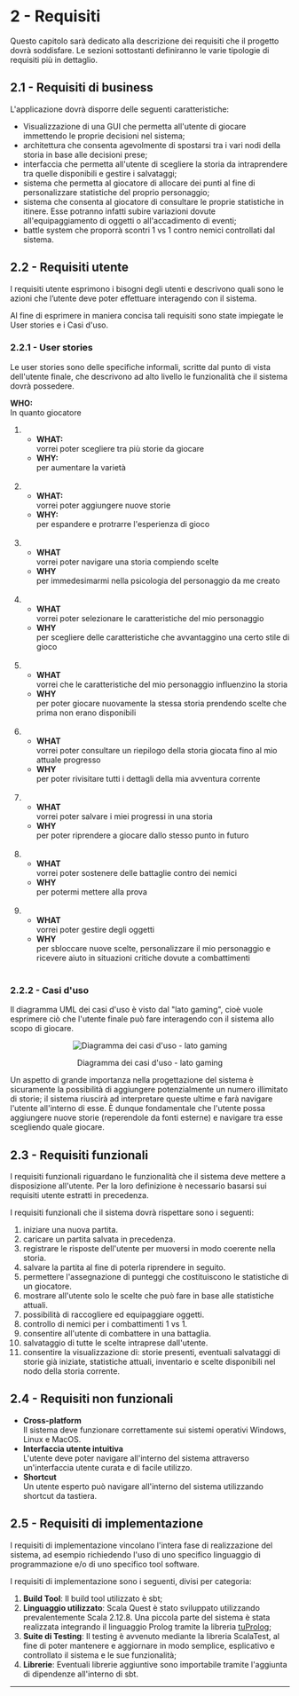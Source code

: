 # 2 - Requisiti

Questo capitolo sarà dedicato alla descrizione dei requisiti che il progetto dovrà soddisfare. Le sezioni sottostanti definiranno le varie tipologie di requisiti più in dettaglio.

## 2.1 - Requisiti di business

L'applicazione dovrà disporre delle seguenti caratteristiche:

- Visualizzazione di una GUI che permetta all'utente di giocare immettendo le proprie decisioni nel sistema;
- architettura che consenta agevolmente di spostarsi tra i vari nodi della storia in base alle decisioni prese;
- interfaccia che permetta all'utente di scegliere la storia da intraprendere tra quelle disponibili e gestire i salvataggi;
- sistema che permetta al giocatore di allocare dei punti al fine di personalizzare statistiche del proprio personaggio;
- sistema che consenta al giocatore di consultare le proprie statistiche in itinere. Esse potranno infatti subire variazioni dovute all'equipaggiamento di oggetti o all'accadimento di eventi;
- battle system che proporrà scontri 1 vs 1 contro nemici controllati dal sistema.

## 2.2 - Requisiti utente
I requisiti utente esprimono i bisogni degli utenti e descrivono quali sono le azioni che l’utente deve poter effettuare interagendo con il sistema.  

Al fine di esprimere in maniera concisa tali requisiti sono state impiegate le User stories e i Casi d'uso.

### 2.2.1 - User stories
Le user stories sono delle specifiche informali, scritte dal punto di vista dell'utente finale, che descrivono ad alto livello le funzionalità che il sistema dovrà possedere.

**WHO:**  
In quanto giocatore

1.  - **WHAT:**  
    vorrei poter scegliere tra più storie da giocare
    - **WHY:**  
    per aumentare la varietà
<br/><br/>
2.  - **WHAT:**  
    vorrei poter aggiungere nuove storie
    - **WHY:**  
    per espandere e protrarre l'esperienza di gioco
<br/><br/>
3.  - **WHAT**  
    vorrei poter navigare una storia compiendo scelte
    - **WHY**  
    per immedesimarmi nella psicologia del personaggio da me creato
<br/><br/>
4.  - **WHAT**  
    vorrei poter selezionare le caratteristiche del mio personaggio
    - **WHY**  
    per scegliere delle caratteristiche che avvantaggino una certo stile di gioco
<br/><br/>
5.  - **WHAT**  
    vorrei che le caratteristiche del mio personaggio influenzino la storia
    - **WHY**  
    per poter giocare nuovamente la stessa storia prendendo scelte che prima non erano disponibili
<br/><br/>
6.  - **WHAT**  
    vorrei poter consultare un riepilogo della storia giocata fino al mio attuale progresso
    - **WHY**  
    per poter rivisitare tutti i dettagli della mia avventura corrente
<br/><br/>
7.  - **WHAT**  
    vorrei poter salvare i miei progressi in una storia
    - **WHY**  
    per poter riprendere a giocare dallo stesso punto in futuro 
<br/><br/>
8.  - **WHAT**  
    vorrei poter sostenere delle battaglie contro dei nemici
    - **WHY**  
    per potermi mettere alla prova
<br/><br/>
9.  - **WHAT**  
    vorrei poter gestire degli oggetti
    - **WHY**  
    per sbloccare nuove scelte, personalizzare il mio personaggio e ricevere aiuto in situazioni critiche dovute a combattimenti
<br/><br/>

 
### 2.2.2 - Casi d'uso
Il diagramma UML dei casi d'uso è visto dal "lato gaming", cioè vuole esprimere ciò che l'utente finale può fare interagendo con il sistema allo scopo di giocare.

<div align="center">
  <img src="https://images2.imgbox.com/ad/48/cxZ6HHjH_o.png" alt="Diagramma dei casi d'uso - lato gaming">
  <p align="center">Diagramma dei casi d'uso - lato gaming</p>
</div>

Un aspetto di grande importanza nella progettazione del sistema è sicuramente la possibilità di aggiungere potenzialmente un numero illimitato di storie; il sistema riuscirà ad interpretare queste ultime e farà navigare l'utente all'interno di esse. È dunque fondamentale che l'utente possa aggiungere nuove storie (reperendole da fonti esterne) e navigare tra esse scegliendo quale giocare.

## 2.3 - Requisiti funzionali
I requisiti funzionali riguardano le funzionalità che il sistema deve mettere a disposizione all'utente. Per la loro definizione è necessario basarsi sui requisiti utente estratti in precedenza.  

I requisiti funzionali che il sistema dovrà rispettare sono i seguenti:
1. iniziare una nuova partita.
2. caricare un partita salvata in precedenza.
3. registrare le risposte dell'utente per muoversi in modo coerente nella storia.
4. salvare la partita al fine di poterla riprendere in seguito.
5. permettere l'assegnazione di punteggi che costituiscono le statistiche di un giocatore.
6. mostrare all'utente solo le scelte che può fare in base alle statistiche attuali.
7. possibilità di raccogliere ed equipaggiare oggetti.
9. controllo di nemici per i combattimenti 1 vs 1.
10. consentire all'utente di combattere in una battaglia.
11. salvataggio di tutte le scelte intraprese dall'utente.
12. consentire la visualizzazione di: storie presenti, eventuali salvataggi di storie già iniziate, statistiche attuali, inventario e scelte disponibili nel nodo della storia corrente.

## 2.4 - Requisiti non funzionali
- **Cross-platform**  
Il sistema deve funzionare correttamente sui sistemi operativi Windows, Linux e MacOS.
- **Interfaccia utente intuitiva**  
L'utente deve poter navigare all'interno del sistema attraverso un'interfaccia utente curata e di facile utilizzo.
- **Shortcut**  
Un utente esperto può navigare all'interno del sistema utilizzando shortcut da tastiera.

## 2.5 - Requisiti di implementazione
I requisiti di implementazione vincolano l'intera fase di realizzazione del sistema, ad esempio richiedendo l'uso di uno specifico linguaggio di programmazione e/o di uno specifico tool software.  

I requisiti di implementazione sono i seguenti, divisi per categoria: 
1. __Build Tool__: Il build tool utilizzato è sbt;
2. __Linguaggio utilizzato__: Scala Quest è stato sviluppato utilizzando prevalentemente Scala 2.12.8. Una piccola parte del sistema è stata realizzata integrando il linguaggio Prolog tramite la libreria [tuProlog](https://apice.unibo.it/xwiki/bin/view/Tuprolog/);
3. __Suite di Testing__: Il testing è avvenuto mediante la libreria ScalaTest, al fine di poter mantenere e aggiornare in modo semplice, esplicativo e controllato il sistema e le sue funzionalità;
4. __Librerie__: Eventuali librerie aggiuntive sono importabile tramite l'aggiunta di dipendenze all'interno di sbt. 

---